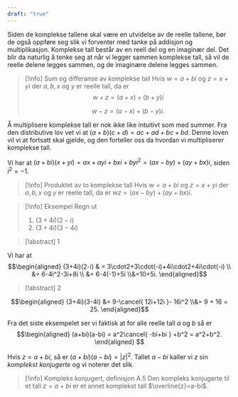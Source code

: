 ```yaml
---
draft: "true"
---
```

Siden de komplekse tallene skal være en utvidelse av de reelle tallene, bør de også oppføre seg slik vi forventer med tanke på addisjon og multiplikasjon. Komplekse tall består av en reell del og en imaginær del. Det blir da naturlig å tenke seg at når vi legger sammen komplekse tall, så vil de reelle delene legges sammen, og de imaginære delene legges sammen.

> [!info] Sum og differanse av komplekse tall
> Hvis $w = a+bi$ og $z = x+yi$ der $a,b, x$ og $y$ er reelle tall, da er
> $$w+z = (a+x)+(b+y)i$$
>  
> $$w-z = (a-x)+(b-y)i.$$ 

Å multiplisere komplekse tall er nok ikke like intuitivt som med summer. Fra den distributive lov vet vi at $(a+b)(c+d) = ac+ad+bc+bd$. Denne loven vil vi at fortsatt skal gjelde, og den forteller oss da hvordan vi multipliserer komplekse tall.

Vi har at $(a+bi)(x+yi)=ax+ayi+bxi+byi^2 = (ax-by)+(ay+bx)i$, siden $i^2 = -1$.  

> [!info] Produktet av to komplekse tall
> Hvis $w = a+bi$ og $z = x+yi$ der $a,b, x$ og $y$ er reelle tall, da er
>  $wz = (ax-by)+(ay+bx)i$.

> [!info] Eksempel 
> Regn ut
> 1. $(3+4i)(2-i)$
> 2. $(3+4i)(3-4i)$

> [!abstract] 1
> 

Vi har at $$\begin{aligned} (3+4i)(2-i) & = 3\cdot2+3\cdot(-i)+4i\cdot2+4i\cdot(-i) \\ &= 6-4i^2-3i+8i \\ &= 6-4(-1)+5i \\&=10+5i. \end{aligned}$$ 

> [!abstract] 2
> 

$$\begin{aligned} (3+4i)(3-4i)  &= 9-\cancel{ 12i+12i }- 16i^2 \\&= 9 + 16 = 25.  \end{aligned}$$ 

Fra det siste eksempelet ser vi faktisk at for alle reelle tall $a$ og $b$ så er 
$$\begin{aligned} (a+bi)(a-bi)  = a^2\cancel{ -bi+bi } +b^2 = a^2+b^2.  \end{aligned} $$

Hvis $z = a+bi$, så er $(a+bi)(a-bi) = |z|^2$. Tallet $a-bi$ kaller vi $z$ sin *komplekst konjugerte* og vi noterer det slik. 

> [!info] Kompleks konjugert, definisjon A.5
> Den kompleks konjugerte til et tall $z = a+bi$ er et annet komplekst tall $\overline{z}=a-bi$. 

